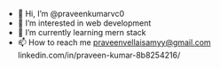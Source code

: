 - 👋 Hi, I’m @praveenkumarvc0
- 👀 I’m interested in web development
- 🌱 I’m currently learning mern stack
- 📫 How to reach me praveenvellaisamyy@gmail.com
                     linkedin.com/in/praveen-kumar-8b8254216/
<!---
praveenkumarvc0/praveenkumarvc0 is a ✨ special ✨ repository because its `README.md` (this file) appears on your GitHub profile.
You can click the Preview link to take a look at your changes.
--->
